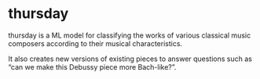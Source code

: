 # thursday

thursday is a ML model for classifying the works of various classical music composers according to their musical characteristics.

It also creates new versions of existing pieces to answer questions such as “can we make this Debussy piece more Bach-like?”.
